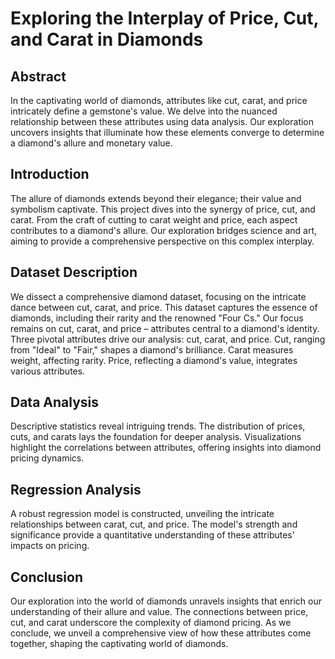 # Exploring the Interplay of Price, Cut, and Carat in Diamonds
## Abstract

In the captivating world of diamonds, attributes like cut, carat, and price intricately define a gemstone's value. We delve into the nuanced relationship between these attributes using data analysis. Our exploration uncovers insights that illuminate how these elements converge to determine a diamond's allure and monetary value.

## Introduction

The allure of diamonds extends beyond their elegance; their value and symbolism captivate. This project dives into the synergy of price, cut, and carat. From the craft of cutting to carat weight and price, each aspect contributes to a diamond's allure. Our exploration bridges science and art, aiming to provide a comprehensive perspective on this complex interplay.

## Dataset Description

We dissect a comprehensive diamond dataset, focusing on the intricate dance between cut, carat, and price. This dataset captures the essence of diamonds, including their rarity and the renowned "Four Cs." Our focus remains on cut, carat, and price – attributes central to a diamond's identity. Three pivotal attributes drive our analysis: cut, carat, and price. Cut, ranging from "Ideal" to "Fair," shapes a diamond's brilliance. Carat measures weight, affecting rarity. Price, reflecting a diamond's value, integrates various attributes.

## Data Analysis

Descriptive statistics reveal intriguing trends. The distribution of prices, cuts, and carats lays the foundation for deeper analysis. Visualizations highlight the correlations between attributes, offering insights into diamond pricing dynamics.

## Regression Analysis

A robust regression model is constructed, unveiling the intricate relationships between carat, cut, and price. The model's strength and significance provide a quantitative understanding of these attributes' impacts on pricing.

## Conclusion

Our exploration into the world of diamonds unravels insights that enrich our understanding of their allure and value. The connections between price, cut, and carat underscore the complexity of diamond pricing. As we conclude, we unveil a comprehensive view of how these attributes come together, shaping the captivating world of diamonds.
